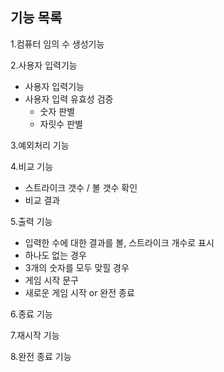 ## 기능 목록

1.컴퓨터 임의 수 생성기능 

2.사용자 입력기능 
- 사용자 입력기능
- 사용자 입력 유효성 검증
    - 숫자 판별 
    - 자릿수 판별 

3.예외처리 기능 

4.비교 기능 

- 스트라이크 갯수 / 볼 갯수 확인
- 비교 결과

5.출력 기능 

- 입력한 수에 대한 결과를 볼, 스트라이크 개수로 표시  
- 하나도 없는 경우  
- 3개의 숫자를 모두 맞힐 경우  
- 게임 시작 문구  
- 새로운 게임 시작 or 완전 종료  

6.종료 기능

7.재시작 기능

8.완전 종료 기능